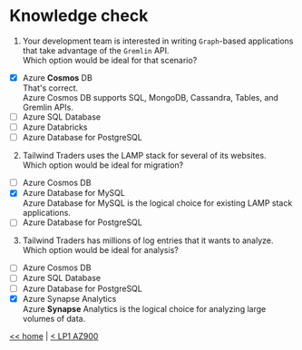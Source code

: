 # Knowledge check

1. Your development team is interested in writing `Graph`-based applications  
that take advantage of the `Gremlin` API.  
Which option would be ideal for that scenario?
- [X] Azure **Cosmos** DB  
That's correct.  
Azure Cosmos DB supports SQL, MongoDB, Cassandra, Tables, and Gremlin APIs.
- [ ] Azure SQL Database
- [ ] Azure Databricks
- [ ] Azure Database for PostgreSQL
2. Tailwind Traders uses the LAMP stack for several of its websites.  
Which option would be ideal for migration?
- [ ] Azure Cosmos DB
- [X] Azure Database for MySQL  
Azure Database for MySQL is the logical choice for existing LAMP stack applications.
- [ ] Azure Database for PostgreSQL
3. Tailwind Traders has millions of log entries that it wants to analyze.  
Which option would be ideal for analysis?
- [ ] Azure Cosmos DB
- [ ] Azure SQL Database
- [ ] Azure Database for PostgreSQL
- [X] Azure Synapse Analytics  
Azure **Synapse** Analytics is the logical choice for analyzing large volumes of data.

[<< home](../az.md) | [< LP1 AZ900](./2-lp-az-900.md)